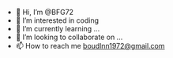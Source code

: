 - 👋 Hi, I’m @BFG72
- 👀 I’m interested in coding 
- 🌱 I’m currently learning ...
- 💞️ I’m looking to collaborate on ...
- 📫 How to reach me boudlnn1972@gmail.com

<!---
BFG72/BFG72 is a ✨ special ✨ repository because its `README.md` (this file) appears on your GitHub profile.
You can click the Preview link to take a look at your changes.
--->
